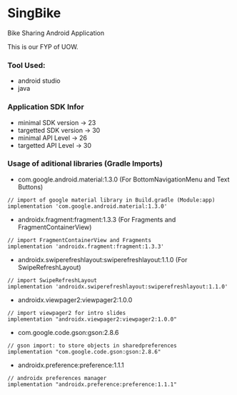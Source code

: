 # SingBike
Bike Sharing Android Application

This is our FYP of UOW.

### Tool Used:
- android studio
- java

### Application SDK Infor
- minimal SDK version -> 23
- targetted SDK version -> 30
- minimal API Level -> 26
- targetted API Level -> 30


### Usage of aditional libraries (Gradle Imports)
- com.google.android.material:1.3.0 (For BottomNavigationMenu and Text Buttons)
```
// import of google material library in Build.gradle (Module:app)
implementation 'com.google.android.material:1.3.0'
```
- androidx.fragment:fragment:1.3.3 (For Fragments and FragmentContainerView)
```
// import FragmentContainerView and Fragments
implementation 'androidx.fragment:fragment:1.3.3'
```
- androidx.swiperefreshlayout:swiperefreshlayout:1.1.0 (For SwipeRefreshLayout)
```
// import SwipeRefreshLayout
implementation 'androidx.swiperefreshlayout:swiperefreshlayout:1.1.0'
```

- androidx.viewpager2:viewpager2:1.0.0
```
// import viewpager2 for intro slides
implementation "androidx.viewpager2:viewpager2:1.0.0"
```

- com.google.code.gson:gson:2.8.6
```
// gson import: to store objects in sharedpreferences
implementation "com.google.code.gson:gson:2.8.6"
```

- androidx.preference:preference:1.1.1
```
// androidx preferences manager
implementation "androidx.preference:preference:1.1.1"
```

